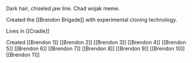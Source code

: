 Dark hair, chiseled jaw line. Chad wojak meme.

Created the [[Brendon Brigade]] with experimental cloning technology.

Lives in [[Cradle]]

Created 
[[Brendon 1]]
[[Brendon 2]]
[[Brendon 3]]
[[Brendon 4]]
[[Brendon 5]]
[[Brendon 6]]
[[Brendon 7]]
[[Brendon 8]]
[[Brendon 9]]
[[Brendon 10]]
[[Brendon 11]]